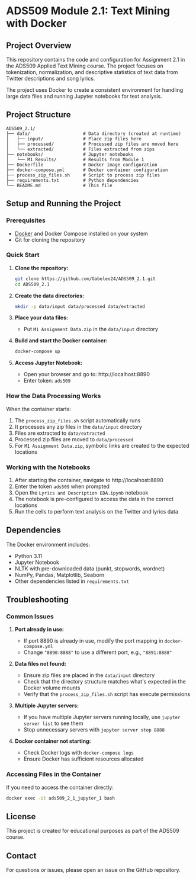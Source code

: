 # ADS509 Module 2.1: Text Mining with Docker

## Project Overview

This repository contains the code and configuration for Assignment 2.1 in the ADS509 Applied Text Mining course. The project focuses on tokenization, normalization, and descriptive statistics of text data from Twitter descriptions and song lyrics.

The project uses Docker to create a consistent environment for handling large data files and running Jupyter notebooks for text analysis.

## Project Structure

```
ADS509_2.1/
├── data/                    # Data directory (created at runtime)
│   ├── input/               # Place zip files here
│   ├── processed/           # Processed zip files are moved here
│   └── extracted/           # Files extracted from zips
├── notebooks/               # Jupyter notebooks
│   └── M1 Results/          # Results from Module 1
├── Dockerfile               # Docker image configuration
├── docker-compose.yml       # Docker container configuration
├── process_zip_files.sh     # Script to process zip files
├── requirements.txt         # Python dependencies
└── README.md                # This file
```

## Setup and Running the Project

### Prerequisites

- [Docker](https://www.docker.com/get-started) and Docker Compose installed on your system
- Git for cloning the repository

### Quick Start

1. **Clone the repository:**
   ```bash
   git clone https://github.com/Gabeleo24/ADS509_2.1.git
   cd ADS509_2.1
   ```

2. **Create the data directories:**
   ```bash
   mkdir -p data/input data/processed data/extracted
   ```

3. **Place your data files:**
   - Put `M1 Assignment Data.zip` in the `data/input` directory

4. **Build and start the Docker container:**
   ```bash
   docker-compose up
   ```

5. **Access Jupyter Notebook:**
   - Open your browser and go to: http://localhost:8890
   - Enter token: `ads509`

### How the Data Processing Works

When the container starts:
1. The `process_zip_files.sh` script automatically runs
2. It processes any zip files in the `data/input` directory
3. Files are extracted to `data/extracted`
4. Processed zip files are moved to `data/processed`
5. For `M1 Assignment Data.zip`, symbolic links are created to the expected locations

### Working with the Notebooks

1. After starting the container, navigate to http://localhost:8890
2. Enter the token `ads509` when prompted
3. Open the `Lyrics and Description EDA.ipynb` notebook
4. The notebook is pre-configured to access the data in the correct locations
5. Run the cells to perform text analysis on the Twitter and lyrics data

## Dependencies

The Docker environment includes:
- Python 3.11
- Jupyter Notebook
- NLTK with pre-downloaded data (punkt, stopwords, wordnet)
- NumPy, Pandas, Matplotlib, Seaborn
- Other dependencies listed in `requirements.txt`

## Troubleshooting

### Common Issues

1. **Port already in use:**
   - If port 8890 is already in use, modify the port mapping in `docker-compose.yml`
   - Change `"8890:8888"` to use a different port, e.g., `"8891:8888"`

2. **Data files not found:**
   - Ensure zip files are placed in the `data/input` directory
   - Check that the directory structure matches what's expected in the Docker volume mounts
   - Verify that the `process_zip_files.sh` script has execute permissions

3. **Multiple Jupyter servers:**
   - If you have multiple Jupyter servers running locally, use `jupyter server list` to see them
   - Stop unnecessary servers with `jupyter server stop 8888`

4. **Docker container not starting:**
   - Check Docker logs with `docker-compose logs`
   - Ensure Docker has sufficient resources allocated

### Accessing Files in the Container

If you need to access the container directly:
```bash
docker exec -it ads509_2_1_jupyter_1 bash
```

## License

This project is created for educational purposes as part of the ADS509 course.

## Contact

For questions or issues, please open an issue on the GitHub repository.
